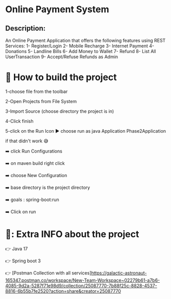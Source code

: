 # Online Payment System
## Description:
An Online Payment Application that offers the following features using REST Services: 
1- Register/Login 
2- Mobile Recharge 
3- Internet Payment 
4- Donations 
5- Landline Bills 
6- Add Money to Wallet 
7- Refund 
8- List All UserTransaction 
9- Accept/Refuse Refunds as Admin
# :red_circle: How to build the project
1-choose file from the toolbar

2-Open Projects from File System

3-Import Source (choose directory the project is in)

4-Click finish

5-click on the Run Icon :arrow_forward: choose run as java Application Phase2Application  

if that didn't work  :sweat_smile:

:arrow_right: click Run Configurations

:arrow_right: on maven build right click 
                    
:arrow_right: choose New Configuration
                    
:arrow_right: base directory is the project directory
                    
:arrow_right: goals : spring-boot:run
                    
:arrow_right: Click on run

# 🔵: Extra INFO about the project

:point_right: Java 17

:point_right: Spring boot 3

👉 [Postman Collection with all services]https://galactic-astronaut-165347.postman.co/workspace/New-Team-Workspace~02279b61-a7b6-4085-9d2a-5287f71e98d9/collection/25087770-7b88f25c-8828-4537-8816-6b55b7fe2520?action=share&creator=25087770
